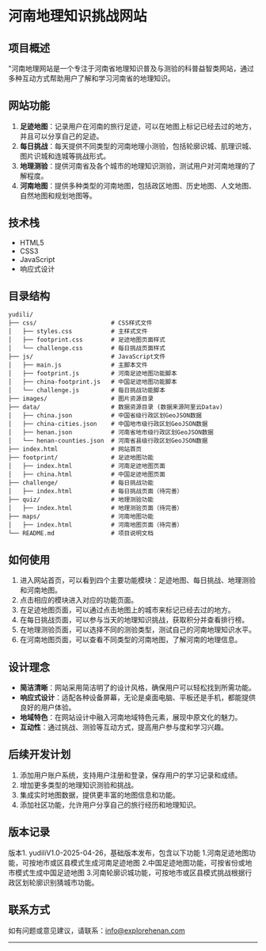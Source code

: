 # 河南地理知识挑战网站

## 项目概述
"河南地理网站是一个专注于河南省地理知识普及与测验的科普益智类网站，通过多种互动方式帮助用户了解和学习河南省的地理知识。

## 网站功能
1. **足迹地图**：记录用户在河南的旅行足迹，可以在地图上标记已经去过的地方，并且可以分享自己的足迹。
2. **每日挑战**：每天提供不同类型的河南地理小测验，包括轮廓识城、肌理识城、图片识城和连城等挑战形式。
3. **地理测验**：提供河南省及各个城市的地理知识测验，测试用户对河南地理的了解程度。
4. **河南地图**：提供多种类型的河南地图，包括政区地图、历史地图、人文地图、自然地图和规划地图等。

## 技术栈
- HTML5
- CSS3
- JavaScript
- 响应式设计

## 目录结构
```
yudili/
├── css/                     # CSS样式文件
│   ├── styles.css           # 主样式文件
│   ├── footprint.css        # 足迹地图页面样式
│   └── challenge.css        # 每日挑战页面样式
├── js/                      # JavaScript文件
│   ├── main.js              # 主脚本文件
│   ├── footprint.js         # 河南足迹地图功能脚本
│   ├── china-footprint.js   # 中国足迹地图功能脚本
│   └── challenge.js         # 每日挑战功能脚本
├── images/                  # 图片资源目录
├── data/                    # 数据资源目录 (数据来源阿里云Datav)
│   ├── china.json           # 中国省级行政区划GeoJSON数据
│   ├── china-cities.json    # 中国地市级行政区划GeoJSON数据
│   ├── henan.json           # 河南省地市级行政区划GeoJSON数据
│   └── henan-counties.json  # 河南省县级行政区划GeoJSON数据
├── index.html               # 网站首页
├── footprint/               # 足迹地图功能
│   ├── index.html           # 河南足迹地图页面
│   ├── china.html           # 中国足迹地图页面
├── challenge/               # 每日挑战功能
│   ├── index.html           # 每日挑战页面（待完善）
├── quiz/                    # 地理测验功能
│   ├── index.html           # 地理测验页面（待完善）
├── maps/                    # 河南地图功能
│   ├── index.html           # 河南地图页面（待完善）
└── README.md                # 项目说明文档
```

## 如何使用
1. 进入网站首页，可以看到四个主要功能模块：足迹地图、每日挑战、地理测验和河南地图。
2. 点击相应的模块进入对应的功能页面。
3. 在足迹地图页面，可以通过点击地图上的城市来标记已经去过的地方。
4. 在每日挑战页面，可以参与当天的地理知识挑战，获取积分并查看排行榜。
5. 在地理测验页面，可以选择不同的测验类型，测试自己的河南地理知识水平。
6. 在河南地图页面，可以查看不同类型的河南地图，了解河南的地理信息。

## 设计理念
- **简洁清晰**：网站采用简洁明了的设计风格，确保用户可以轻松找到所需功能。
- **响应式设计**：适配各种设备屏幕，无论是桌面电脑、平板还是手机，都能提供良好的用户体验。
- **地域特色**：在网站设计中融入河南地域特色元素，展现中原文化的魅力。
- **互动性**：通过挑战、测验等互动方式，提高用户参与度和学习兴趣。

## 后续开发计划
1. 添加用户账户系统，支持用户注册和登录，保存用户的学习记录和成绩。
2. 增加更多类型的地理知识测验和挑战。
3. 集成实时地图数据，提供更丰富的地图信息和功能。
4. 添加社区功能，允许用户分享自己的旅行经历和地理知识。

## 版本记录
版本1. yudiliV1.0-2025-04-26，基础版本发布，包含以下功能
1.河南足迹地图功能，可按地市或区县模式生成河南足迹地图
2.中国足迹地图功能，可按省份或地市模式生成中国足迹地图
3.河南轮廓识城功能，可按地市或区县模式挑战根据行政区划轮廓识别猜城市功能。

## 联系方式
如有问题或意见建议，请联系：info@explorehenan.com

---
